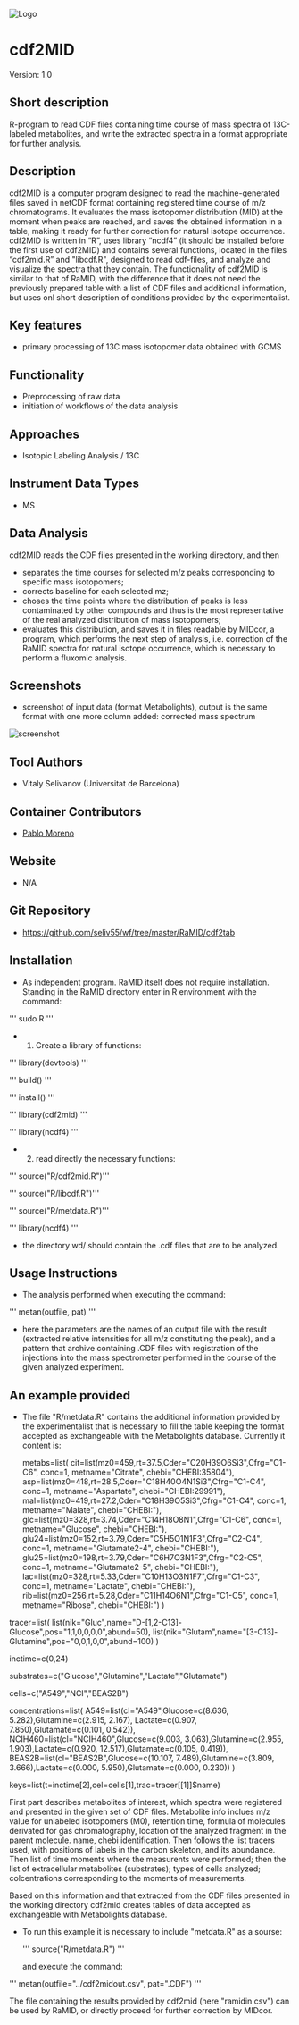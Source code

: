 ![Logo](figs/logo.png)

# cdf2MID
Version: 1.0

## Short description
R-program to read CDF files containing time course of mass spectra of 13C-labeled metabolites, and write the extracted spectra in a format appropriate for further analysis.

## Description
cdf2MID is a computer program designed to read the machine-generated files saved in netCDF format containing registered time course of m/z chromatograms. It evaluates the mass isotopomer distribution (MID) at the moment when peaks are reached, and saves the obtained information in a table, making it ready for further correction for natural isotope occurrence.
cdf2MID is written in “R”, uses library “ncdf4” (it should be installed before the first use of cdf2MID)  and contains several functions, located in the files “cdf2mid.R” and "libcdf.R", designed to read cdf-files, and analyze and visualize the spectra that they contain. The functionality of cdf2MID is similar to that of RaMID, with the difference that it does not need the previously prepared table with a list of CDF files and additional information, but uses onl short description of conditions provided by the experimentalist.

## Key features
- primary processing of 13C mass isotopomer data obtained with GCMS

## Functionality
- Preprocessing of raw data
- initiation of workflows of the data analysis

## Approaches
- Isotopic Labeling Analysis / 13C
    
## Instrument Data Types
- MS

## Data Analysis
cdf2MID reads the CDF files presented in the working directory, and then
- separates the time courses for selected m/z peaks corresponding to specific mass isotopomers;
- corrects baseline for each selected mz;
- choses the time points where the distribution of peaks is less contaminated by other compounds and thus is the most representative of the real analyzed distribution of mass isotopomers;
- evaluates this distribution, and saves it in files readable by MIDcor, a program, which performs the next step of analysis, i.e. correction of the RaMID spectra for natural isotope occurrence, which is necessary to perform a fluxomic analysis.

## Screenshots
- screenshot of input data (format Metabolights), output is the same format with one more column added: corrected mass spectrum

![screenshot]()

## Tool Authors
- Vitaly Selivanov (Universitat de Barcelona)

## Container Contributors
- [Pablo Moreno](EBI)

## Website
- N/A

## Git Repository
- https://github.com/seliv55/wf/tree/master/RaMID/cdf2tab

## Installation

- As independent program. RaMID itself does not require installation. Standing in the RaMID directory enter in R environment with the command:
  
''' sudo R '''
  
- 1) Create a library of functions:

 '''   library(devtools) '''

 '''   build() '''
       
 '''   install() '''
       
 '''   library(cdf2mid) '''

 '''   library(ncdf4) '''

- 2) read directly the necessary functions:
  
''' source("R/cdf2mid.R")'''

''' source("R/libcdf.R")'''

''' source("R/metdata.R")'''

''' library(ncdf4) '''

- the directory wd/ should contain the .cdf files that are to be analyzed.

## Usage Instructions

- The analysis performed when executing the  command:

 ''' metan(outfile, pat) '''
 
- here the parameters are the names of an output file with the result (extracted relative intensities for all m/z constituting the peak), and a pattern that  archive containing .CDF files with registration of the injections into the mass spectrometer performed in the course of the given analyzed experiment.


## An example provided

- The file "R/metdata.R" contains the additional information provided by the experimentalist that is necessary to fill the table keeping the format accepted as exchangeable with the Metabolights database. Currently it content is:
    
    metabs=list(
cit=list(mz0=459,rt=37.5,Cder="C20H39O6Si3",Cfrg="C1-C6",  conc=1, metname="Citrate",  chebi="CHEBI:35804"),
asp=list(mz0=418,rt=28.5,Cder="C18H40O4N1Si3",Cfrg="C1-C4", conc=1, metname="Aspartate", chebi="CHEBI:29991"),
mal=list(mz0=419,rt=27.2,Cder="C18H39O5Si3",Cfrg="C1-C4", conc=1, metname="Malate", chebi="CHEBI:"),
glc=list(mz0=328,rt=3.74,Cder="C14H18O8N1",Cfrg="C1-C6", conc=1, metname="Glucose", chebi="CHEBI:"),
glu24=list(mz0=152,rt=3.79,Cder="C5H5O1N1F3",Cfrg="C2-C4", conc=1, metname="Glutamate2-4", chebi="CHEBI:"),
glu25=list(mz0=198,rt=3.79,Cder="C6H7O3N1F3",Cfrg="C2-C5", conc=1, metname="Glutamate2-5", chebi="CHEBI:"),
lac=list(mz0=328,rt=5.33,Cder="C10H13O3N1F7",Cfrg="C1-C3", conc=1, metname="Lactate", chebi="CHEBI:"),
rib=list(mz0=256,rt=5.28,Cder="C11H14O6N1",Cfrg="C1-C5", conc=1, metname="Ribose", chebi="CHEBI:")
)

tracer=list(
list(nik="Gluc",name="D-[1,2-C13]-Glucose",pos="1,1,0,0,0,0",abund=50),
list(nik="Glutam",name="[3-C13]-Glutamine",pos="0,0,1,0,0",abund=100)
)

inctime=c(0,24)

substrates=c("Glucose","Glutamine","Lactate","Glutamate")

cells=c("A549","NCI","BEAS2B")

concentrations=list(
A549=list(cl="A549",Glucose=c(8.636, 5.282),Glutamine=c(2.915, 2.167), Lactate=c(0.907, 7.850),Glutamate=c(0.101, 0.542)),
NCIH460=list(cl="NCIH460",Glucose=c(9.003, 3.063),Glutamine=c(2.955, 1.903),Lactate=c(0.920, 12.517),Glutamate=c(0.105, 0.419)),
BEAS2B=list(cl="BEAS2B",Glucose=c(10.107, 7.489),Glutamine=c(3.809, 3.666),Lactate=c(0.000, 5.950),Glutamate=c(0.000, 0.230))
)

keys=list(t=inctime[2],cel=cells[1],trac=tracer[[1]]$name)


First part describes metabolites of interest, which spectra were registered and presented in the given set of CDF files. Metabolite info inclues m/z value for unlabeled isotopomers (M0), retention time, formula of molecules derivated for gas chromatography, location of the analyzed fragment in the parent molecule. name, chebi identification.
Then follows the list tracers used, with positions of labels in the carbon skeleton, and its abundance.
Then list of time moments where the measurents were performed; then the list of extracellular metabolites (substrates); types of cells analyzed; colcentrations corresponding to the moments of measurements.

Based on this information and that extracted from the CDF files presented in the working directory cdf2mid creates tables of data accepted as exchangeable with Metabolights database.

- To run this example it is necessary to include "metdata.R" as a sourse:

  '''  source("R/metdata.R") '''
  
  and execute the command:

 ''' metan(outfile="../cdf2midout.csv", pat=".CDF") '''
 

The file containing the results provided by cdf2mid (here "ramidin.csv") can be used by RaMID, or directly proceed for further correction by MIDcor.


